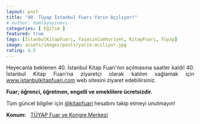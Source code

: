 ```yaml
---
layout: post
title: "40. Tüyap İstanbul Fuarı Yarın Açılıyor!"
# author: damlayayinevi
categories: [ Eğitim ]
featured: true
tags: [İstanbulKitapFuarı, YaşasınCumhuriyet, KitapFuarı, Tüyap]
image: assets/images/posts/yarin-aciliyor.jpg
rating: 4.5
---
```

<p style="text-align: justify;">
  Heyecanla beklenen 40. İstanbul Kitap Fuarı'nın açılmasına saatler kaldı! 40. İstanbul Kitap Fuarı'na ziyaretçi olarak katılım sağlamak için <a href="https://istanbulkitapfuari.com/">www.istanbulkitapfuari.com</a> web sitesini ziyaret edebilirsiniz.
</p>
 
**Fuar;  öğrenci, öğretmen, engelli ve emeklilere ücretsizdir.**

<p style="text-align: justify;">
  Tüm güncel bilgiler için <a href="https://www.instagram.com/kitapfuari/">@kitapfuari</a> hesabını takip etmeyi unutmayın!
</p>

**Konum:** &nbsp; <a href="https://maps.app.goo.gl/dSv1GmNsnBKo1Kf9A">TÜYAP Fuar ve Kongre Merkezi</a>

